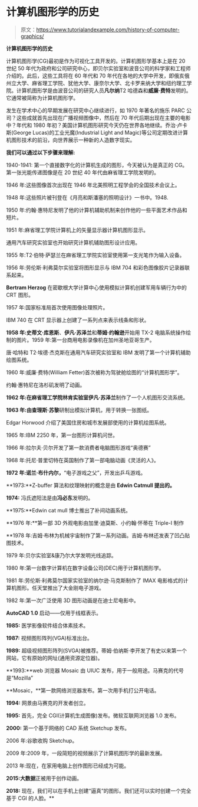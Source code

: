 # 计算机图形学的历史

> 原文：<https://www.tutorialandexample.com/history-of-computer-graphics/>

**计算机图形学的历史**

计算机图形学(CG)最初是作为可视化工具开发的。计算机图形学基本上是在 20 世纪 50 年代为政府和公司研究中心，即贝尔实验室和波音公司的科学家和工程师介绍的。此后，这些工具将在 60 年代和 70 年代在各地的大学中开发，即俄亥俄州立大学、麻省理工学院、犹他大学、康奈尔大学、北卡罗来纳大学和纽约理工学院。计算机图形学是由波音公司的研究人员**凡尔纳**T2 哈德森和**威廉·费特**发明的。它通常被简称为计算机图形学。

发生在学术中心的早期发展在研究中心继续进行，如 1970 年著名的施乐 PARC 公司？这些成就首先出现在广播视频图像中，然后在 70 年代后期出现在主要的电影中？年代和 1980 年初？美国计算机图形研究今天仍在世界各地继续。乔治·卢卡斯(George Lucas)的工业光魔(Industrial Light and Magic)等公司定期改进计算机图形技术的前沿，向世界展示一种新的人造数字现实。

**我们可以通过以下步骤来理解:**

1940-1941: 第一个直接数字化的计算机生成的图形，今天被认为是真正的 CG。第一张光能传递图像是在 20 世纪 40 年代由麻省理工学院发明的。

1946 年:这些图像首次出现在 1946 年北美照明工程学会的全国技术会议上。

1948 年:这些照片被刊登在《月亮和斯潘塞的照明设计》一书中。1948.

1950 年:约翰·惠特尼发明了他的计算机辅助机制来创作他的一些平面艺术作品和短片。

1951 年:麻省理工学院计算机上的矢量显示器计算机图形显示。

通用汽车研究实验室也开始研究计算机辅助图形设计应用。

1955 年:T2·伯特·萨瑟兰在麻省理工学院实验室使用第一支光笔作为输入设备。

1956 年:劳伦斯·利弗莫尔实验室将图形显示与 IBM 704 和彩色图像胶片记录器联系起来。

**Bertram Herzog** 在密歇根大学计算中心使用模拟计算机创建军用车辆行为中的 CRT 图形。

1957 年:国家标准局首次使用图像处理照片。

IBM 740 在 CRT 显示器上创建了一系列点来表示线条和形状。

**1958 年:史蒂文·库恩斯**、**伊凡·苏泽兰**和**蒂姆·约翰逊**开始用 TX-2 电脑系统操作绘制的图片。1959 年:第一台商用电影录像机在加州圣地亚哥生产。

唐·哈特和 T2·埃德·杰克斯在通用汽车研究实验室和 IBM 发明了第一个计算机辅助绘图系统。

1960 年:威廉·费特(William Fetter)首次被称为驾驶舱绘图的“计算机图形学”。

约翰·惠特尼在洛杉矶发明了动画。

**1962 年:**在麻省理工学院林肯实验室**伊凡·苏泽兰**制作了一个人机图形交流系统。

**1963 年:**由**查理斯·苏黎**研制出模拟计算机，用于转换一张图纸。

Edgar Horwood 介绍了美国住房和城市发展部使用的计算机绘图系统。

1965 年:IBM 2250 年，第一台图形计算机问世。

1966 年:拉尔夫·贝尔开发了第一款消费者电脑图形游戏“奥德赛”

1968 年:托尼·普里切特在英国制作了第一部电脑动画《灵活的人》。

**1972 年:诺兰·布什内尔，**“电子游戏之父”，开发出乒乓游戏。

**1973:**Z-buffer 算法和纹理映射的概念是由 **Edwin Catmull 提出的。**

**1974:** 冯氏遮阳法是由**冯必东**发明的。

**1975:**Edwin cat mull 博士推出了补间动画系统。

**1976 年:**第一部 3D 外观电影由加里·迪莫斯、小约翰·怀蒂在 Triple-I 制作

 **1978 年:吉姆·布林为机械宇宙制作了第一系列动画。吉姆·布林还发表了凹凸贴图技术。

1979 年:贝尔实验室&康乃尔大学发明光线追踪。

1980 年:第一台数字计算机在数字设备公司(DEC)用于计算机图形学。

1981 年:劳伦斯·利弗莫尔国家实验室的纳尔逊·马克斯制作了 IMAX 电影格式的计算机图形。任天堂推出了大金刚电子游戏。

1982 年:第一次广泛使用 3D 图形动画是在迪士尼电影中。

**AutoCAD 1.0** 启动——仅用于线框表示。

**1985:** 医学影像软件结合体素技术。

**1987:** 视频图形阵列(VGA)标准出台。

**1989:** 超级视频图形阵列(SVGA)被推荐。蒂姆·伯纳斯·李开发了有史以来第一个网站，它有原始的网址(通用资源定位器)。

**1993:**web 浏览器 Mosaic 由 UIUC 发布，用于一般用途。马赛克的代号是“Mozilla”

**Mosaic，**第一款网络浏览器发布。第一次用手机打公开电话。

**1994:** 网景由马赛克的开发者创立。

**1995:** 首先，完全 CGI(计算机生成图像)发布。微软互联网浏览器 1.0 发布。

**2000:** 第一个基于网络的 CAD 系统 Sketchup 发布。

2006 年:谷歌收购 Sketchup。

2009 年:2009 年，一段简短的视频展示了计算机图形学的最新发展。

2013 年:现在，在家用电脑上创作图形已经成为可能。

**2015:大数据**正被用于创作动画。

**2018:** 现在，我们可以在手机上创建“逼真”的图形。我们还可以实时创建一个完全基于 CGI 的人脸。**